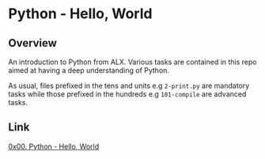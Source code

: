 # Python - Hello, World

## Overview
An introduction to Python from ALX. Various tasks are contained in this repo aimed at having a deep understanding of Python.

As usual, files prefixed in the tens and units e.g `2-print.py` are mandatory  tasks while those prefixed in the hundreds e.g `101-compile` are advanced tasks.

## Link
[0x00. Python - Hello, World](https://intranet.alxswe.com/projects/231)
